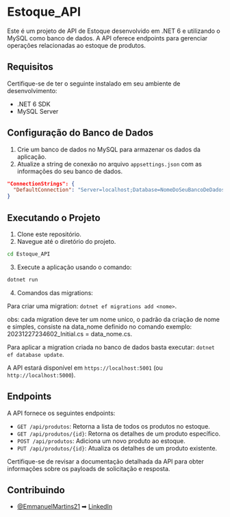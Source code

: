 ﻿# Estoque_API

Este é um projeto de API de Estoque desenvolvido em .NET 6 e utilizando o MySQL como banco de dados. A API oferece endpoints para gerenciar operações relacionadas ao estoque de produtos.

## Requisitos

Certifique-se de ter o seguinte instalado em seu ambiente de desenvolvimento:

- .NET 6 SDK
- MySQL Server

## Configuração do Banco de Dados

1. Crie um banco de dados no MySQL para armazenar os dados da aplicação.
2. Atualize a string de conexão no arquivo `appsettings.json` com as informações do seu banco de dados.

```json
"ConnectionStrings": {
  "DefaultConnection": "Server=localhost;Database=NomeDoSeuBancoDeDados;User=SeuUsuario;Password=SuaSenha;"
}
```

## Executando o Projeto

1. Clone este repositório.
2. Navegue até o diretório do projeto.

```bash
cd Estoque_API
```

3. Execute a aplicação usando o comando:

```bash
dotnet run
```
4. Comandos das migrations:

Para criar uma migration: `dotnet ef migrations add <nome>`. 

obs: cada migration deve ter um nome unico, o padrão da criação de nome e simples, consiste na data_nome definido
no comando exemplo: 20231227234602_Initial.cs = data_nome.cs.

Para aplicar a migration criada no banco de dados basta executar: `dotnet ef database update`.

A API estará disponível em `https://localhost:5001` (ou `http://localhost:5000`).

## Endpoints

A API fornece os seguintes endpoints:

- `GET /api/produtos`: Retorna a lista de todos os produtos no estoque.
- `GET /api/produtos/{id}`: Retorna os detalhes de um produto específico.
- `POST /api/produtos`: Adiciona um novo produto ao estoque.
- `PUT /api/produtos/{id}`: Atualiza os detalhes de um produto existente.

Certifique-se de revisar a documentação detalhada da API para obter informações sobre os payloads de solicitação e resposta.

## Contribuindo

- [@EmmanuelMartins21](https://github.com/EmmanuelMartins21) ➡ [LinkedIn](https://www.linkedin.com/in/emmanuel-cosme-martins-bento-3963bb1b9/)
